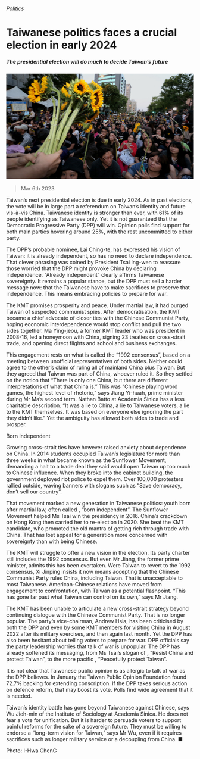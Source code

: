 ###### Politics

# Taiwanese politics faces a crucial election in early 2024 

##### The presidential election will do much to decide Taiwan’s future 

![image](images/20230311_SRP525.jpg) 

> Mar 6th 2023 

Taiwan’s next presidential election is due in early 2024. As in past elections, the vote will be in large part a referendum on Taiwan’s identity and future vis-à-vis China. Taiwanese identity is stronger than ever, with 61% of its people identifying as Taiwanese only. Yet it is not guaranteed that the Democratic Progressive Party (DPP) will win. Opinion polls find support for both main parties hovering around 25%, with the rest uncommitted to either party.

The DPP’s probable nominee, Lai Ching-te, has expressed his vision of Taiwan: it is already independent, so has no need to declare independence. That clever phrasing was coined by President Tsai Ing-wen to reassure those worried that the DPP might provoke China by declaring independence. “Already independent” clearly affirms Taiwanese sovereignty. It remains a popular stance, but the DPP must sell a harder message now: that the Taiwanese have to make sacrifices to preserve that independence. This means embracing policies to prepare for war.

The KMT promises prosperity and peace. Under martial law, it had purged Taiwan of suspected communist spies. After democratisation, the KMT became a chief advocate of closer ties with the Chinese Communist Party, hoping economic interdependence would stop conflict and pull the two sides together. Ma Ying-jeou, a former KMT leader who was president in 2008-16, led a honeymoon with China, signing 23 treaties on cross-strait trade, and opening direct flights and school and business exchanges. 

This engagement rests on what is called the “1992 consensus”, based on a meeting between unofficial representatives of both sides. Neither could agree to the other’s claim of ruling all of mainland China plus Taiwan. But they agreed that Taiwan was part of China, whoever ruled it. So they settled on the notion that “There is only one China, but there are different interpretations of what that China is.” This was “Chinese playing word games, the highest level of rhetoric,” says Jiang Yi-huah, prime minister during Mr Ma’s second term. Nathan Batto at Academia Sinica has a less charitable description. “It was a lie to China, a lie to Taiwanese voters, a lie to the KMT themselves. It was based on everyone else ignoring the part they didn’t like.” Yet the ambiguity has allowed both sides to trade and prosper.

Born independent

Growing cross-strait ties have however raised anxiety about dependence on China. In 2014 students occupied Taiwan’s legislature for more than three weeks in what became known as the Sunflower Movement, demanding a halt to a trade deal they said would open Taiwan up too much to Chinese influence. When they broke into the cabinet building, the government deployed riot police to expel them. Over 100,000 protesters rallied outside, waving banners with slogans such as “Save democracy, don’t sell our country”.

That movement marked a new generation in Taiwanese politics: youth born after martial law, often called , “born independent”. The Sunflower Movement helped Ms Tsai win the presidency in 2016. China’s crackdown on Hong Kong then carried her to re-election in 2020. She beat the KMT candidate, who promoted the old mantra of getting rich through trade with China. That has lost appeal for a generation more concerned with sovereignty than with being Chinese. 

The KMT will struggle to offer a new vision in the election. Its party charter still includes the 1992 consensus. But even Mr Jiang, the former prime minister, admits this has been overtaken. Were Taiwan to revert to the 1992 consensus, Xi Jinping insists it now means accepting that the Chinese Communist Party rules China, including Taiwan. That is unacceptable to most Taiwanese. American-Chinese relations have moved from engagement to confrontation, with Taiwan as a potential flashpoint. “This has gone far past what Taiwan can control on its own,” says Mr Jiang.

The KMT has been unable to articulate a new cross-strait strategy beyond continuing dialogue with the Chinese Communist Party. That is no longer popular. The party’s vice-chairman, Andrew Hsia, has been criticised by both the DPP and even by some KMT members for visiting China in August 2022 after its military exercises, and then again last month. Yet the DPP has also been hesitant about telling voters to prepare for war. DPP officials say the party leadership worries that talk of war is unpopular. The DPP has already softened its messaging, from Ms Tsai’s slogan of , “Resist China and protect Taiwan”, to the more pacific , “Peacefully protect Taiwan”.

It is not clear that Taiwanese public opinion is as allergic to talk of war as the DPP believes. In January the Taiwan Public Opinion Foundation found 72.7% backing for extending conscription. If the DPP takes serious action on defence reform, that may boost its vote. Polls find wide agreement that it is needed.

Taiwan’s identity battle has gone beyond Taiwanese against Chinese, says Wu Jieh-min of the Institute of Sociology at Academia Sinica. He does not fear a vote for unification. But it is harder to persuade voters to support painful reforms for the sake of a sovereign future. They must be willing to endorse a “long-term vision for Taiwan,” says Mr Wu, even if it requires sacrifices such as longer military service or a decoupling from China. ■

Photo: I-Hwa ChenG

